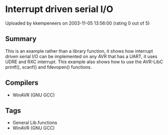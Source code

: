 # Interrupt driven serial I/O

Uploaded by kkempeneers on 2003-11-05 13:56:00 (rating 0 out of 5)

## Summary

This is an example rather than a library function, it shows how interrupt driven serial I/O can be implemented on any AVR that has a UART, it uses UDRE and RXC interrupt. This example also shows how to use the AVR-LibC printf(), scanf() and fdevopen() functions.

## Compilers

- WinAVR (GNU GCC)

## Tags

- General Lib.functions
- WinAVR (GNU GCC)
